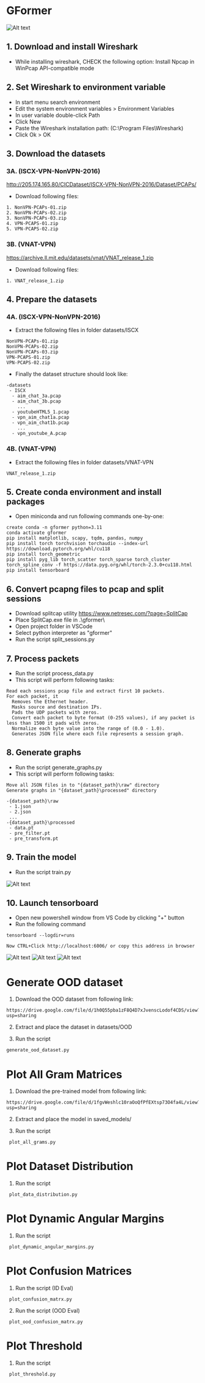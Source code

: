 # GFormer
![Alt text](assets/model.png?raw=true "Model")

## 1. Download and install Wireshark
* While installing wireshark, CHECK the following option: Install Npcap in WinPcap API-compatible mode
## 2. Set Wireshark to environment variable
* In start menu search environment
* Edit the system environment variables > Environment Variables
* In user variable double-click Path
* Click New
* Paste the Wireshark installation path: (C:\Program Files\Wireshark)
* Click Ok > OK

## 3. Download the datasets
### 3A. (ISCX-VPN-NonVPN-2016)

http://205.174.165.80/CICDataset/ISCX-VPN-NonVPN-2016/Dataset/PCAPs/

* Download following files:
```
1. NonVPN-PCAPs-01.zip
2. NonVPN-PCAPs-02.zip
3. NonVPN-PCAPs-03.zip
4. VPN-PCAPS-01.zip
5. VPN-PCAPS-02.zip
```
### 3B. (VNAT-VPN)
https://archive.ll.mit.edu/datasets/vnat/VNAT_release_1.zip
* Download following files:
```
1. VNAT_release_1.zip
```

## 4. Prepare the datasets
### 4A. (ISCX-VPN-NonVPN-2016)

* Extract the following files in folder datasets/ISCX
```
NonVPN-PCAPs-01.zip
NonVPN-PCAPs-02.zip
NonVPN-PCAPs-03.zip
VPN-PCAPS-01.zip
VPN-PCAPS-02.zip
```

* Finally the dataset structure should look like:
```
-datasets
 - ISCX
  - aim_chat_3a.pcap
  - aim_chat_3b.pcap
	...
  - youtubeHTML5_1.pcap
  - vpn_aim_chat1a.pcap
  - vpn_aim_chat1b.pcap
	...
  - vpn_youtube_A.pcap
```
### 4B. (VNAT-VPN)
* Extract the following files in folder datasets/VNAT-VPN
```
VNAT_release_1.zip
```

## 5. Create conda environment and install packages
* Open miniconda and run following commands one-by-one:
```
create conda -n gformer python=3.11
conda activate gformer
pip install matplotlib, scapy, tqdm, pandas, numpy
pip install torch torchvision torchaudio --index-url https://download.pytorch.org/whl/cu118
pip install torch_geometric
pip install pyg_lib torch_scatter torch_sparse torch_cluster torch_spline_conv -f https://data.pyg.org/whl/torch-2.3.0+cu118.html
pip install tensorboard
```

## 6. Convert pcapng files to pcap and split sessions
* Download splitcap utility
   https://www.netresec.com/?page=SplitCap
* Place SplitCap.exe file in .\gformer\
* Open project folder in VSCode
* Select python interpreter as "gformer"
* Run the script split_sessions.py

## 7. Process packets

* Run the script process_data.py
* This script will perform following tasks:
```
Read each sessions pcap file and extract first 10 packets.
For each packet, it
  Removes the Ethernet header.
  Masks source and destination IPs.
  Pads the UDP packets with zeros.
  Convert each packet to byte format (0-255 values), if any packet is less than 1500 it pads with zeros.
  Normalize each byte value into the range of (0.0 - 1.0).
  Generates JSON file where each file represents a session graph.
```

## 8. Generate graphs
* Run the script generate_graphs.py
* This script will perform following tasks:
```
Move all JSON files in to "{dataset_path}\raw" directory
Generate graphs in "{dataset_path}\processed" directory

-{dataset_path}\raw
 - 1.json
 - 2.json
 ...
-{dataset_path}\processed
 - data.pt
 - pre_filter.pt
 - pre_transform.pt
```

## 9. Train the model
* Run the script train.py

![Alt text](assets/training.png?raw=true "Training model")

## 10. Launch tensorboard
* Open new powershell window from VS Code by clicking "+" button
* Run the following command
```
tensorboard --logdir=runs
```
```
Now CTRL+Click http://localhost:6006/ or copy this address in browser
```
![Alt text](assets/tensorboard.png?raw=true "Launch Tensorboard")
![Alt text](assets/graph1.png?raw=true "Tensorboard Training Accuracy Visualization")
![Alt text](assets/graph2.png?raw=true "Tensorboard Training Loss Visualization")




# Generate OOD dataset

1. Download the OOD dataset from following link:
```
https://drive.google.com/file/d/1h0Q55pba1zF8Q4D7xJvenscLodof4CDS/view?usp=sharing
```
2. Extract and place the dataset in datasets/OOD

3. Run the script 
```
generate_ood_dataset.py
```


# Plot All Gram Matrices

1. Download the pre-trained model from following link:
```
https://drive.google.com/file/d/1fgvWeshlc10raOoQfPfEXtsp73O4fa4L/view?usp=sharing
```
2. Extract and place the model in saved_models/

3. Run the script
```
 plot_all_grams.py
```


# Plot Dataset Distribution

1. Run the script
```
 plot_data_distribution.py
```

# Plot Dynamic Angular Margins

1. Run the script
```
 plot_dynamic_angular_margins.py
``` 

# Plot Confusion Matrices

1. Run the script (ID Eval)
```
 plot_confusion_matrx.py
``` 

2. Run the script (OOD Eval)
```
 plot_ood_confusion_matrx.py
``` 

# Plot Threshold

1. Run the script
```
 plot_threshold.py
``` 
